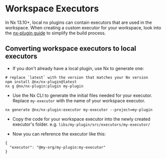 # Workspace Executors

In Nx 13.10+, local nx plugins can contain executors that are used in the workspace. When creating a custom executor for your workspace, look into the [nx-plugin guide](/packages/plugin) to simplify the build process.

## Converting workspace executors to local executors

- If you don't already have a local plugin, use Nx to generate one:

```shell
# replace `latest` with the version that matches your Nx version
npm install @nx/nx-plugin@latest
nx g @nx/nx-plugin:plugin my-plugin
```

- Use the Nx CLI to generate the initial files needed for your executor. Replace `my-executor` with the name of your workspace executor.

```shell
nx generate @nx/nx-plugin:executor my-executor --project=my-plugin
```

- Copy the code for your workspace executor into the newly created executor's folder. e.g. `libs/my-plugin/src/executors/my-executor/`

- Now you can reference the executor like this:

```jsonc
{
  "executor": "@my-org/my-plugin:my-executor"
}
```
